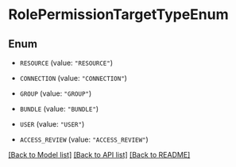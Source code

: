 # RolePermissionTargetTypeEnum

## Enum


* `RESOURCE` (value: `"RESOURCE"`)

* `CONNECTION` (value: `"CONNECTION"`)

* `GROUP` (value: `"GROUP"`)

* `BUNDLE` (value: `"BUNDLE"`)

* `USER` (value: `"USER"`)

* `ACCESS_REVIEW` (value: `"ACCESS_REVIEW"`)


[[Back to Model list]](../README.md#documentation-for-models) [[Back to API list]](../README.md#documentation-for-api-endpoints) [[Back to README]](../README.md)


